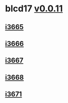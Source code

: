 # blcd17 [v0.0.11](https://github.com/littleflute/blcd17/edit/main/README.md)
## [i3665](i3665) 
## [i3666](i3666)
## [i3667](i3667)
## [i3668](i3668)
## [i3671](i3671)
